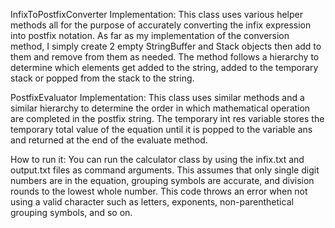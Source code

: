 InfixToPostfixConverter Implementation:
    This class uses various helper methods all for the purpose of accurately converting the infix expression into
    postfix notation. As far as my implementation of the conversion method, I simply create 2 empty StringBuffer and
    Stack objects then add to them and remove from them as needed. The method follows a hierarchy to determine which
    elements get added to the string, added to the temporary stack or popped from the stack to the string.

PostfixEvaluator Implementation:
    This class uses similar methods and a similar hierarchy to determine the order in which mathematical operation are
    completed in the postfix string. The temporary int res variable stores the temporary total value of the equation
    until it is popped to the variable ans and returned at the end of the evaluate method.

How to run it:
    You can run the calculator class by using the infix.txt and output.txt files as command arguments. This assumes that
    only single digit numbers are in the equation, grouping symbols are accurate, and division rounds to the lowest whole
    number. This code throws an error when not using a valid character such as letters, exponents, non-parenthetical
    grouping symbols, and so on.